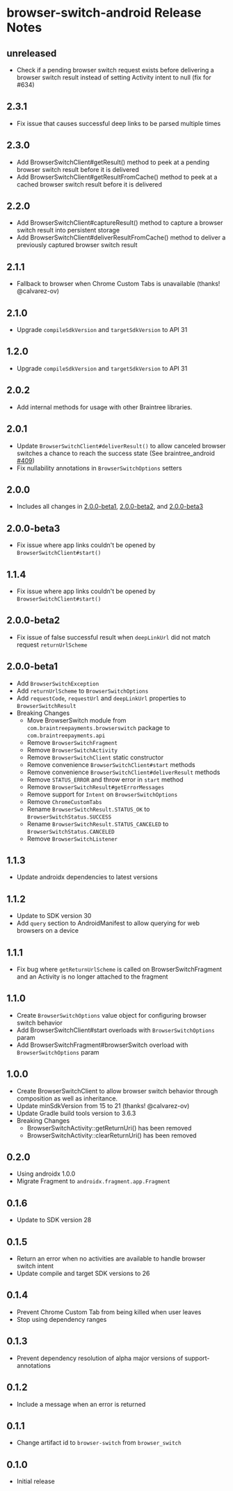 # browser-switch-android Release Notes

## unreleased

* Check if a pending browser switch request exists before delivering a browser switch result instead of setting Activity intent to null (fix for #634)

## 2.3.1

* Fix issue that causes successful deep links to be parsed multiple times

## 2.3.0

* Add BrowserSwitchClient#getResult() method to peek at a pending browser switch result before it is delivered
* Add BrowserSwitchClient#getResultFromCache() method to peek at a cached browser switch result before it is delivered

## 2.2.0

* Add BrowserSwitchClient#captureResult() method to capture a browser switch result into persistent storage
* Add BrowserSwitchClient#deliverResultFromCache() method to deliver a previously captured browser switch result 

## 2.1.1

* Fallback to browser when Chrome Custom Tabs is unavailable (thanks! @calvarez-ov)

## 2.1.0

* Upgrade `compileSdkVersion` and `targetSdkVersion` to API 31

## 1.2.0

* Upgrade `compileSdkVersion` and `targetSdkVersion` to API 31

## 2.0.2

* Add internal methods for usage with other Braintree libraries.

## 2.0.1

* Update `BrowserSwitchClient#deliverResult()` to allow canceled browser switches a chance to reach the success state (See braintree_android [#409](https://github.com/braintree/braintree_android/issues/409))
* Fix nullability annotations in `BrowserSwitchOptions` setters 

## 2.0.0

* Includes all changes in [2.0.0-beta1](#200-beta1), [2.0.0-beta2](#200-beta2), and [2.0.0-beta3](#200-beta3)

## 2.0.0-beta3

* Fix issue where app links couldn't be opened by `BrowserSwitchClient#start()`

## 1.1.4

* Fix issue where app links couldn't be opened by `BrowserSwitchClient#start()`

## 2.0.0-beta2

* Fix issue of false successful result when `deepLinkUrl` did not match request `returnUrlScheme`

## 2.0.0-beta1

* Add `BrowserSwitchException`
* Add `returnUrlScheme` to `BrowserSwitchOptions`
* Add `requestCode`, `requestUrl` and `deepLinkUrl` properties to `BrowserSwitchResult`
* Breaking Changes
  * Move BrowserSwitch module from `com.braintreepayments.browserswitch` package to `com.braintreepayments.api`
  * Remove `BrowserSwitchFragment`
  * Remove `BrowserSwitchActivity`
  * Remove `BrowserSwitchClient` static constructor
  * Remove convenience `BrowserSwitchClient#start` methods
  * Remove convenience `BrowserSwitchClient#deliverResult` methods
  * Remove `STATUS_ERROR` and throw error in `start` method
  * Remove `BrowserSwitchResult#getErrorMessages`
  * Remove support for `Intent` on `BrowserSwitchOptions`
  * Remove `ChromeCustomTabs`
  * Rename `BrowserSwitchResult.STATUS_OK` to `BrowserSwitchStatus.SUCCESS` 
  * Rename `BrowserSwitchResult.STATUS_CANCELED` to `BrowserSwitchStatus.CANCELED` 
  * Remove `BrowserSwitchListener`

## 1.1.3

* Update androidx dependencies to latest versions

## 1.1.2

* Update to SDK version 30
* Add `query` section to AndroidManifest to allow querying for web browsers on a device

## 1.1.1

* Fix bug where `getReturnUrlScheme` is called on BrowserSwitchFragment and an Activity is no longer attached to the fragment

## 1.1.0

* Create `BrowserSwitchOptions` value object for configuring browser switch behavior
* Add BrowserSwitchClient#start overloads with `BrowserSwitchOptions` param
* Add BrowserSwitchFragment#browserSwitch overload with `BrowserSwitchOptions` param

## 1.0.0

* Create BrowserSwitchClient to allow browser switch behavior through composition as well as inheritance.
* Update minSdkVersion from 15 to 21 (thanks! @calvarez-ov)
* Update Gradle build tools version to 3.6.3
* Breaking Changes
  * BrowserSwitchActivity::getReturnUri() has been removed
  * BrowserSwitchActivity::clearReturnUri() has been removed

## 0.2.0

* Using androidx 1.0.0
* Migrate Fragment to `androidx.fragment.app.Fragment`

## 0.1.6

* Update to SDK version 28

## 0.1.5

* Return an error when no activities are available to handle browser switch intent
* Update compile and target SDK versions to 26

## 0.1.4

* Prevent Chrome Custom Tab from being killed when user leaves
* Stop using dependency ranges

## 0.1.3

* Prevent dependency resolution of alpha major versions of support-annotations

## 0.1.2

* Include a message when an error is returned

## 0.1.1

* Change artifact id to `browser-switch` from `browser_switch`

## 0.1.0

* Initial release
